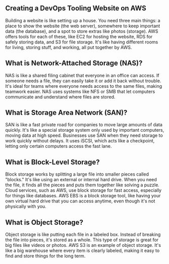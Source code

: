 ## Creating a DevOps Tooling Website on AWS
Building a website is like setting up a house. You need three main things: a place to show the website (the web server), somewhere to keep important data (the database), and a spot to store extras like photos (storage). AWS offers tools for each of these, like EC2 for hosting the website, RDS for safely storing data, and S3 for file storage. It's like having different rooms for living, storing stuff, and working, all put together by AWS.

## What is Network-Attached Storage (NAS)?
NAS is like a shared filing cabinet that everyone in an office can access. If someone needs a file, they can easily take it or add it back without trouble. It's ideal for teams where everyone needs access to the same files, making teamwork easier. NAS uses systems like NFS or SMB that let computers communicate and understand where files are stored.

## What is Storage Area Network (SAN)?
SAN is like a fast private road for companies to move large amounts of data quickly. It's like a special storage system only used by important computers, moving data at high speed. Businesses use SAN when they need storage to work quickly without delays. It uses iSCSI, which acts like a checkpoint, letting only certain computers access the fast lane.

## What is Block-Level Storage?
Block storage works by splitting a large file into smaller pieces called "blocks." It's like using an external or internal hard drive. When you need the file, it finds all the pieces and puts them together like solving a puzzle. Cloud services, such as AWS, use block storage for fast access, especially for things like databases. AWS EBS is a block storage tool, like having your own virtual hard drive that you can access anytime, even though it's not physically with you.

## What is Object Storage?
Object storage is like putting each file in a labeled box. Instead of breaking the file into pieces, it's stored as a whole. This type of storage is great for big files like videos or photos. AWS S3 is an example of object storage. It's like a big warehouse where every item is clearly labeled, making it easy to find and store things for the long term.
